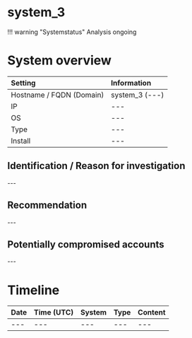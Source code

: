 # system_3

!!! warning "Systemstatus"
    Analysis ongoing
# System overview

| Setting  | Information |
|:---------|:------------|
| Hostname / FQDN (Domain) | system_3 (---) |
| IP | \--- |
| OS | \--- |
| Type | \--- |
| Install | \--- |

## Identification / Reason for investigation

\---

## Recommendation

\---

## Potentially compromised accounts

\---

# Timeline

| Date     | Time (UTC)  | System      | Type        | Content     |
|:---------|:------------|:------------|:------------|:------------|
| \---      | \---         | \---         | \---         | \---         |

